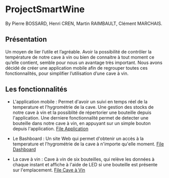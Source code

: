 # ProjectSmartWine
By Pierre BOSSARD, Henri CREN, Martin RAIMBAULT, Clément MARCHAIS.

## Présentation

Un  moyen de lier l’utile et l’agréable. Avoir la possibilité de contrôler la température de notre cave à vin ou bien de connaitre 
à tout moment ce qu’elle contient, semble pour  nous un avantage très important. Nous avons décidé de créer une application mobile 
afin de regrouper toutes ces fonctionnalités, pour simplifier l’utilisation d’une cave à vin.

## Les fonctionnalités 

* L'application mobile : Permet d'avoir un suivi en temps réel de la temperature et l'hygrométrie de la cave. Une gestion des stocks 
de notre cave à vin et la possiblité de répertorier une bouteille depuis l'application. Une derniere fonctionnalité permet de detecter
une bouteille dans notre cave à vin, en appuyant sur un simple bouton depuis l'application. 
[File Application](../DashboardSmartWine)

* Le Bashboard : Un site Web qui permet d'obtenir un accès à la temperature et l'hygrométrie de la cave à n'importe qu'elle moment.
[File Dashboard](/DashboardSmartWine)

* La cave à vin : Cave à vin de six bouteilles, qui relève les données à chaque instant et affiche à l'aide de LED si une bouteille
est présente sur l'emplacement. [File Cave à Vin](../DashboardSmartWine)



